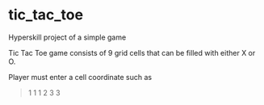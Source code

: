 # tic_tac_toe
Hyperskill project of a simple game

Tic Tac Toe game consists of 9 grid cells that can be filled with either X or O.

Player must enter a cell coordinate such as
> 1 1
> 1 2
> 3 3
